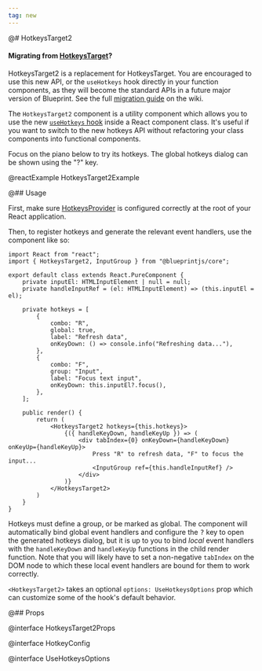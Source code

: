 ```yaml
---
tag: new
---
```


@# HotkeysTarget2

<div class="@ns-callout @ns-intent-primary @ns-icon-info-sign">
    <h4 class="@ns-heading">

Migrating from [HotkeysTarget](#core/components/hotkeys)?

</h4>

HotkeysTarget2 is a replacement for HotkeysTarget. You are encouraged to use this new API, or
the `useHotkeys` hook directly in your function components, as they will become the standard
APIs in a future major version of Blueprint. See the full
[migration guide](https://github.com/palantir/blueprint/wiki/HotkeysTarget-&-useHotkeys-migration) on the wiki.

</div>


The `HotkeysTarget2` component is a utility component which allows you to use the new
[`useHotkeys` hook](#core/hooks/use-hotkeys) inside a React component class. It's useful
if you want to switch to the new hotkeys API without refactoring your class components
into functional components.

Focus on the piano below to try its hotkeys. The global hotkeys dialog can be shown using the "?" key.

@reactExample HotkeysTarget2Example

@## Usage

First, make sure [HotkeysProvider](#core/context/hotkeys-provider) is configured correctly at the root of your
React application.

Then, to register hotkeys and generate the relevant event handlers, use the component like so:

```tsx
import React from "react";
import { HotkeysTarget2, InputGroup } from "@blueprintjs/core";

export default class extends React.PureComponent {
    private inputEl: HTMLInputElement | null = null;
    private handleInputRef = (el: HTMLInputElement) => (this.inputEl = el);

    private hotkeys = [
        {
            combo: "R",
            global: true,
            label: "Refresh data",
            onKeyDown: () => console.info("Refreshing data..."),
        },
        {
            combo: "F",
            group: "Input",
            label: "Focus text input",
            onKeyDown: this.inputEl?.focus(),
        },
    ];

    public render() {
        return (
            <HotkeysTarget2 hotkeys={this.hotkeys}>
                {({ handleKeyDown, handleKeyUp }) => (
                    <div tabIndex={0} onKeyDown={handleKeyDown} onKeyUp={handleKeyUp}>
                        Press "R" to refresh data, "F" to focus the input...
                        <InputGroup ref={this.handleInputRef} />
                    </div>
                )}
            </HotkeysTarget2>
        )
    }
}
```

Hotkeys must define a group, or be marked as global. The component will automatically bind global event handlers
and configure the <kbd>?</kbd> key to open the generated hotkeys dialog, but it is up to you to bind _local_
event handlers with the `handleKeyDown` and `handleKeyUp` functions in the child render function. Note that
you will likely have to set a non-negative `tabIndex` on the DOM node to which these local event handlers are
bound for them to work correctly.

`<HotkeysTarget2>` takes an optional `options: UseHotkeysOptions` prop which can customize some of the hook's
default behavior.

@## Props

@interface HotkeysTarget2Props

@interface HotkeyConfig

@interface UseHotkeysOptions
